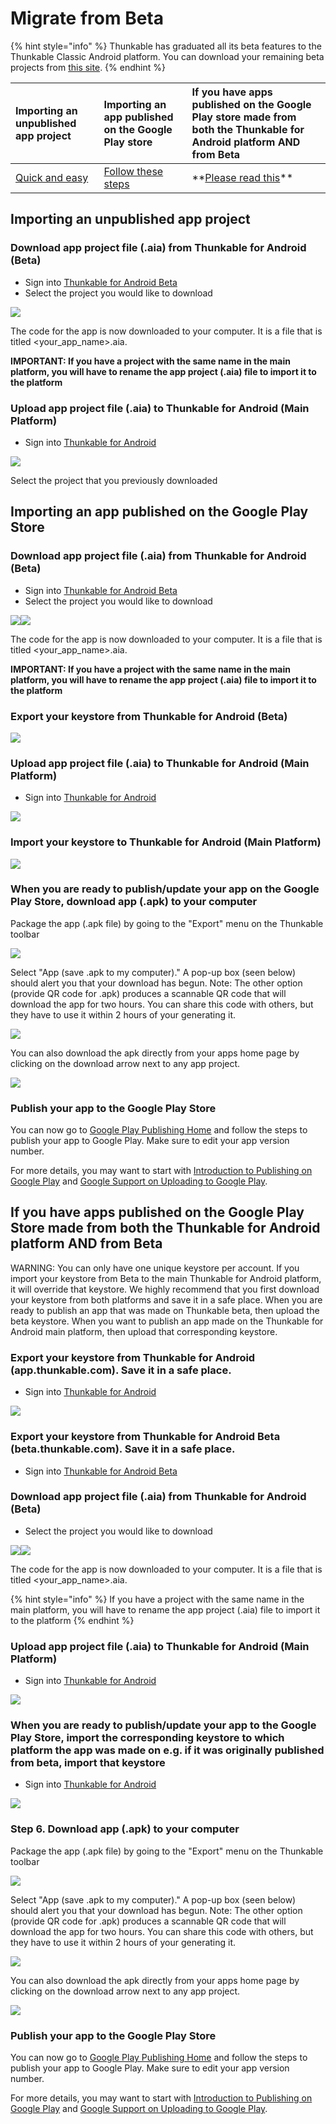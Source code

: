 # Migrate from Beta

{% hint style="info" %}
Thunkable has graduated all its beta features to the Thunkable Classic Android platform. You can download your remaining beta projects from [this site](https://beta-recovery.thunkable.com).
{% endhint %}

| Importing an unpublished app project | Importing an app published on the Google Play store | If you have apps published on the Google Play store made from both the Thunkable for Android platform AND from Beta |
| :--- | :--- | :--- |
| [Quick and easy](migrate-from-beta.md#quick-import) | [Follow these steps](migrate-from-beta.md#publish-import) | \*\*[Please read this](migrate-from-beta.md#migrate-both)\*\* |

## Importing an unpublished app project

### Download app project file \(.aia\) from Thunkable for Android \(Beta\)

* Sign into [Thunkable for Android Beta](https://beta-recovery.thunkable.com)
* Select the project you would like to download 

![](../.gitbook/assets/migrate-fig-1.png)

The code for the app is now downloaded to your computer. It is a file that is titled &lt;your\_app\_name&gt;.aia.

**IMPORTANT: If you have a project with the same name in the main platform, you will have to rename the app project \(.aia\) file to import it to the platform**

### Upload app project file \(.aia\) to Thunkable for Android \(Main Platform\)

* Sign into [Thunkable for Android](https://app.thunkable.com)

![](../.gitbook/assets/legacy.png)

Select the project that you previously downloaded

## Importing an app published on the Google Play Store

### Download app project file \(.aia\) from Thunkable for Android \(Beta\)

* Sign into [Thunkable for Android Beta](https://beta.thunkable.com)
* Select the project you would like to download 

![](../.gitbook/assets/migrate-fig-1%20%281%29.png)![](https://github.com/thunkable/thunkable-docs/tree/4a752596e288fca776105e94dc5e863bb9a3e25a/assets/import-fig-9.png)

The code for the app is now downloaded to your computer. It is a file that is titled &lt;your\_app\_name&gt;.aia.

**IMPORTANT: If you have a project with the same name in the main platform, you will have to rename the app project \(.aia\) file to import it to the platform**

### Export your keystore from Thunkable for Android \(Beta\) <a id="exporting-your-keystore-from-mit-app-inventor"></a>

![](../.gitbook/assets/migrate-fig-3.png)

### Upload app project file \(.aia\) to Thunkable for Android \(Main Platform\)

* Sign into [Thunkable for Android](https://app.thunkable.com)

![](../.gitbook/assets/legacy%20%281%29.png)

### Import your keystore to Thunkable for Android \(Main Platform\) <a id="exporting-your-keystore-from-mit-app-inventor"></a>

![](../.gitbook/assets/migrate-fig-4.png)

### When you are ready to publish/update your app on the Google Play Store, download app \(.apk\) to your computer

Package the app \(.apk file\) by going to the "Export" menu on the Thunkable toolbar

![](https://thunkable.com/explore/img/share/Build_Dropdown.png)

Select "App \(save .apk to my computer\)." A pop-up box \(seen below\) should alert you that your download has begun. Note: The other option \(provide QR code for .apk\) produces a scannable QR code that will download the app for two hours. You can share this code with others, but they have to use it within 2 hours of your generating it.

![](https://thunkable.com/explore/img/share/Build_Popup.png)

You can also download the apk directly from your apps home page by clicking on the download arrow next to any app project.

![](https://thunkable.com/explore/img/share/download_apk.png)

### Publish your app to the Google Play Store <a id="exporting-your-keystore-from-mit-app-inventor"></a>

You can now go to [Google Play Publishing Home](https://play.google.com/apps/publish/signup/) and follow the steps to publish your app to Google Play. Make sure to edit your app version number.

For more details, you may want to start with [Introduction to Publishing on Google Play](https://developer.android.com/distribute/tools/launch-checklist.html) and [Google Support on Uploading to Google Play](https://support.google.com/googleplay/android-developer/answer/113469?hl=en&topic=2365624&ctx=topic).

## If you have apps published on the Google Play Store made from both the Thunkable for Android platform AND from Beta

WARNING: You can only have one unique keystore per account. If you import your keystore from Beta to the main Thunkable for Android platform, it will override that keystore. We highly recommend that you first download your keystore from both platforms and save it in a safe place. When you are ready to publish an app that was made on Thunkable beta, then upload the beta keystore. When you want to publish an app made on the Thunkable for Android main platform, then upload that corresponding keystore.

### Export your keystore from Thunkable for Android \(app.thunkable.com\). Save it in a safe place.

* Sign into [Thunkable for Android](https://app.thunkable.com)

![](../.gitbook/assets/migrate-fig-3%20%281%29.png)

### Export your keystore from Thunkable for Android Beta \(beta.thunkable.com\). Save it in a safe place.

* Sign into [Thunkable for Android Beta](https://beta-recovery.thunkable.com)

### Download app project file \(.aia\) from Thunkable for Android \(Beta\)

* Select the project you would like to download 

![](../.gitbook/assets/migrate-fig-1%20%282%29.png)![](https://github.com/thunkable/thunkable-docs/tree/4a752596e288fca776105e94dc5e863bb9a3e25a/assets/import-fig-9.png)

The code for the app is now downloaded to your computer. It is a file that is titled &lt;your\_app\_name&gt;.aia.

{% hint style="info" %}
If you have a project with the same name in the main platform, you will have to rename the app project \(.aia\) file to import it to the platform
{% endhint %}

### Upload app project file \(.aia\) to Thunkable for Android \(Main Platform\)

* Sign into [Thunkable for Android](https://app.thunkable.com)

![](../.gitbook/assets/migrate-fig-2.png)

### When you are ready to publish/update your app to the Google Play Store, import the corresponding keystore to which platform the app was made on e.g. if it was originally published from beta, import that keystore

* Sign into [Thunkable for Android](https://app.thunkable.com)

![](../.gitbook/assets/migrate-fig-4%20%281%29.png)

### Step 6. Download app \(.apk\) to your computer

Package the app \(.apk file\) by going to the "Export" menu on the Thunkable toolbar

![](https://thunkable.com/explore/img/share/Build_Dropdown.png)

Select "App \(save .apk to my computer\)." A pop-up box \(seen below\) should alert you that your download has begun. Note: The other option \(provide QR code for .apk\) produces a scannable QR code that will download the app for two hours. You can share this code with others, but they have to use it within 2 hours of your generating it.

![](https://thunkable.com/explore/img/share/Build_Popup.png)

You can also download the apk directly from your apps home page by clicking on the download arrow next to any app project.

![](https://thunkable.com/explore/img/share/download_apk.png)

### Publish your app to the Google Play Store <a id="exporting-your-keystore-from-mit-app-inventor"></a>

You can now go to [Google Play Publishing Home](https://play.google.com/apps/publish/signup/) and follow the steps to publish your app to Google Play. Make sure to edit your app version number.

For more details, you may want to start with [Introduction to Publishing on Google Play](https://developer.android.com/distribute/tools/launch-checklist.html) and [Google Support on Uploading to Google Play](https://support.google.com/googleplay/android-developer/answer/113469?hl=en&topic=2365624&ctx=topic).

